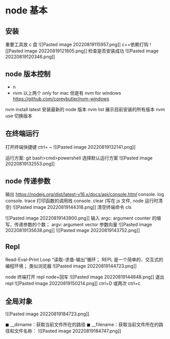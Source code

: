 # node 基本
## 安装
重要工具放 c 盘
![[Pasted image 20220819115957.png]]
c++依赖打钩
![[Pasted image 20220819121805.png]]
检查是否安装成功
![[Pasted image 20220819120346.png]]

## node 版本控制
- n
- nvm
以上两个 only for mac
但是有 nvm for windows
https://github.com/coreybutler/nvm-windows

nvm install latest 安装最新的 node 版本
nvm list 展示目前安装的所有版本
nvm use 切换版本

## 在终端运行
打开终端快捷键 ctrl+ ~
![[Pasted image 20220819132141.png]]

运行方案: git bash>cmd>powershell
选择默认运行方案
![[Pasted image 20220819132553.png]]


## node 传递参数
输出
https://nodejs.org/dist/latest-v16.x/docs/api/console.html
console. log
console. trace 打印函数的调用栈
console. clear (写在 js 文件, node 运行时清空) ![[Pasted image 20220819144318.png]]
清空终端命令 cls

![[Pasted image 20220819143900.png]]
输入
argc:  argument counter 的缩写，传递参数的个数；
argv:   argument vector  参数向量
![[Pasted image 20220819135638.png]]
![[Pasted image 20220819143752.png]]
## Repl
Read-Eval-Print Loop   “读取-求值-输出”循环；
REPL 是一个简单的、交互式的编程环境；
类似浏览器
![[Pasted image 20220819144723.png]]

node 终端打开 repl
node+回车
![[Pasted image 20220819144848.png]]
退出 repl
![[Pasted image 20220819150214.png]]
ctrl+D  或两次 ctrl+c
## 全局对象
![[Pasted image 20220819184723.png]]

◼ __dirname：获取当前文件所在的路径
◼ __filename：获取当前文件所在的路径和文件名称：
![[Pasted image 20220819184747.png]]